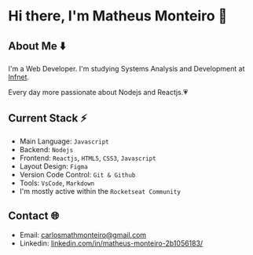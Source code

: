 # Hi there, I'm Matheus Monteiro 👋

## About Me ⬇️
I'm a Web Developer. I'm studying Systems Analysis and Development at [Infnet](https://www.infnet.edu.br/infnet/instituto/).

Every day more passionate about Nodejs and Reactjs.💗

## Current Stack ⚡️
- Main Language: `Javascript`
- Backend: `Nodejs`
- Frontend: `Reactjs`, `HTML5`, `CSS3`, `Javascript`
- Layout Design: `Figma`
- Version Code Control: `Git & Github`
- Tools: `VsCode`, `Markdown`
- I'm mostly active within the `Rocketseat Community`

## Contact 🌐
- Email: carlosmathmonteiro@gmail.com
- Linkedin: [linkedin.com/in/matheus-monteiro-2b1056183/](https://www.linkedin.com/in/matheus-monteiro-2b1056183/)
